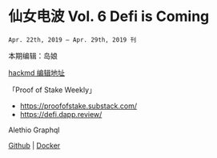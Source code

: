 # 仙女电波  Vol. 6 Defi is Coming
`Apr. 22th, 2019 – Apr. 29th, 2019 刊`

本期编辑：岛娘

[hackmd 编辑地址](https://hackmd.io/s/By7L2ozc4)

「Proof of Stake Weekly」
- https://proofofstake.substack.com/ 
- https://defi.dapp.review/



Alethio Graphql

[Github](https://github.com/mingderwang/alethio-graphql) | [Docker](https://hub.docker.com/r/mingder78/alethio-graphql)
